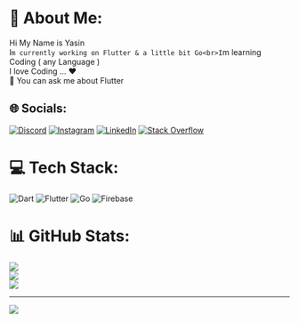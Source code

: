 # 💫 About Me:
Hi My Name is Yasin <br>I`m currently working on Flutter & a little bit Go<br>I`m learning Coding ( any Language )<br>I love Coding ... ❤️<br>💬 You can ask me about Flutter 


## 🌐 Socials:
[![Discord](https://img.shields.io/badge/Discord-%237289DA.svg?logo=discord&logoColor=white)](https://discord.gg/Y4CN#0981) [![Instagram](https://img.shields.io/badge/Instagram-%23E4405F.svg?logo=Instagram&logoColor=white)](https://instagram.com/yasin_m_y) [![LinkedIn](https://img.shields.io/badge/LinkedIn-%230077B5.svg?logo=linkedin&logoColor=white)](https://linkedin.com/in/yasin-varaste) [![Stack Overflow](https://img.shields.io/badge/-Stackoverflow-FE7A16?logo=stack-overflow&logoColor=white)](https://stackoverflow.com/users/18146641) 

# 💻 Tech Stack:
![Dart](https://img.shields.io/badge/dart-%230175C2.svg?style=for-the-badge&logo=dart&logoColor=white) ![Flutter](https://img.shields.io/badge/Flutter-%2302569B.svg?style=for-the-badge&logo=Flutter&logoColor=white) ![Go](https://img.shields.io/badge/go-%2300ADD8.svg?style=for-the-badge&logo=go&logoColor=white) ![Firebase](https://img.shields.io/badge/firebase-%23039BE5.svg?style=for-the-badge&logo=firebase)
# 📊 GitHub Stats:
![](https://github-readme-stats.vercel.app/api?username=Y4CN&theme=dark&hide_border=true&include_all_commits=false&count_private=true)<br/>
![](https://github-readme-streak-stats.herokuapp.com/?user=Y4CN&theme=dark&hide_border=true)<br/>
![](https://github-readme-stats.vercel.app/api/top-langs/?username=Y4CN&theme=dark&hide_border=true&include_all_commits=false&count_private=true&layout=compact)

---
[![](https://visitcount.itsvg.in/api?id=Y4CN&icon=2&color=12)](https://visitcount.itsvg.in)

<!-- Proudly created with GPRM ( https://gprm.itsvg.in ) -->
